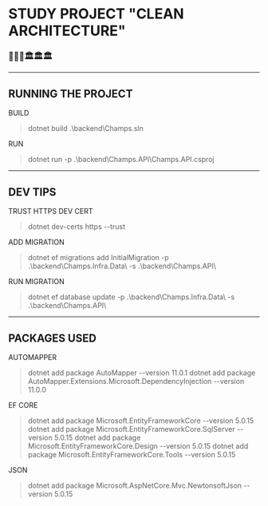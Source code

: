 # STUDY PROJECT "**CLEAN ARCHITECTURE**" 
### 🧹🧹🧹🏛🏛🏛

***

## RUNNING THE PROJECT

BUILD
> dotnet build .\backend\Champs.sln

RUN
> dotnet run -p .\backend\Champs.API\Champs.API.csproj

***

## DEV TIPS

TRUST HTTPS DEV CERT
> dotnet dev-certs https --trust

ADD MIGRATION
> dotnet ef migrations add InitialMigration -p .\backend\Champs.Infra.Data\ -s .\backend\Champs.API\

RUN MIGRATION
> dotnet ef database update -p .\backend\Champs.Infra.Data\ -s .\backend\Champs.API\

***

## PACKAGES USED

AUTOMAPPER
> dotnet add package AutoMapper --version 11.0.1
> dotnet add package AutoMapper.Extensions.Microsoft.DependencyInjection --version 11.0.0

EF CORE
> dotnet add package Microsoft.EntityFrameworkCore --version 5.0.15
> dotnet add package Microsoft.EntityFrameworkCore.SqlServer --version 5.0.15
> dotnet add package Microsoft.EntityFrameworkCore.Design --version 5.0.15
> dotnet add package Microsoft.EntityFrameworkCore.Tools --version 5.0.15

JSON
> dotnet add package Microsoft.AspNetCore.Mvc.NewtonsoftJson --version 5.0.15
